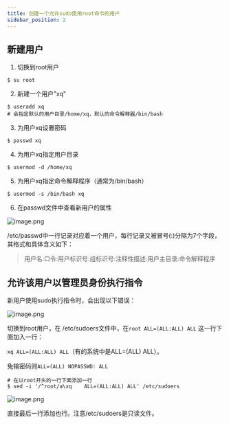 ```yaml
---
title: 创建一个允许sudo使用root命令的用户
sidebar_position: 2
---
```


## 新建用户

1. 切换到root用户
```shell
$ su root
```

2. 新建一个用户"xq"
```shell
$ useradd xq
# 会指定默认的用户目录/home/xq，默认的命令解释器/bin/bash
```

3. 为用户xq设置密码
```shell
$ passwd xq
```

4. 为用户xq指定用户目录
```shell
$ usermod -d /home/xq
```

5. 为用户xq指定命令解释程序（通常为/bin/bash）
```shell
$ usermod -s /bin/bash xq
```

6. 在passwd文件中查看新用户的属性

![image.png](https://leo-1258140835.cos.ap-guangzhou.myqcloud.com/blogimages/1603013419232-71d9fdd2-fa2f-4d4c-8916-23f730d9f764.png)

/etc/passwd中一行记录对应着一个用户，每行记录又被冒号(:)分隔为7个字段，其格式和具体含义如下：

> 用户名:口令:用户标识号:组标识号:注释性描述:用户主目录:命令解释程序

## 允许该用户以管理员身份执行指令

新用户使用sudo执行指令时，会出现以下错误：

![image.png](https://leo-1258140835.cos.ap-guangzhou.myqcloud.com/blogimages/1603012644091-11ef9dd3-cc16-4253-be9c-3b53fdb44b99.png)

切换到root用户，在 /etc/sudoers文件中，在`root ALL=(ALL:ALL) ALL` 这一行下面加入一行：

`xq ALL=(ALL:ALL) ALL`（有的系统中是ALL=(ALL) ALL）。

免输密码则`ALL=(ALL) NOPASSWD: ALL`

```shell
# 在以root开头的一行下面添加一行
$ sed -i '/^root/a\xq    ALL=(ALL:ALL) ALL' /etc/sudoers
```
![image.png](https://leo-1258140835.cos.ap-guangzhou.myqcloud.com/blogimages/1603012471060-a7a21413-589d-4213-b5b3-77d757d806d8.png)

直接最后一行添加也行。注意/etc/sudoers是只读文件。
